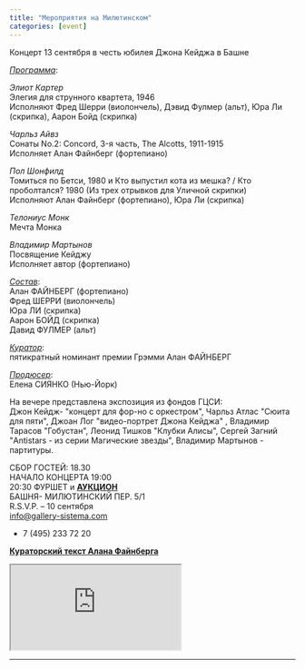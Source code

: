 ```yaml
---
title: "Мероприятия на Милютинском"
categories: [event]
---
```

Концерт 13 сентября в честь юбилея Джона Кейджа в Башне

<span style="text-decoration:underline">_Программа_</span>:

_Элиот Картер_ <br>
Элегия для струнного квартета, 1946<br>
Исполняют Фред Шерри (виолончель), Дэвид Фулмер (альт), Юра Ли (скрипка), Аарон Бойд (скрипка)

_Чaрльз Айвз_ <br>
Сонаты No.2: Concord, 3-я часть, The Alcotts, 1911-1915 <br>
Исполняет Алан Файнберг (фортепиано)

_Пол Шонфилд_ <br>
Томиться по Бетси, 1980 и Кто выпустил кота из мешка? / Кто проболтался? 1980 (Из трех отрывков для Уличной скрипки) <br>
Исполняют Алан Файнберг (фортепиано), Юра Ли (скрипка)

_Телониус Монк_ <br>
Мечта Монка

_Владимир Мартынов_ <br>
Посвящение Кейджу <br>
Исполняет автор (фортепиано)

<span style="text-decoration:underline">_Состав_</span>: <br>
Алан ФАЙНБЕРГ (фортепиано) <br>
Фред ШЕРРИ (виолончель) <br>
Юра ЛИ (скрипка) <br>
Аарон БОЙД (скрипка) <br>
Давид ФУЛМЕР (альт) <br>

<span style="text-decoration:underline">_Куратор_</span>: <br>
пятикратный номинант премии Грэмми Алан ФАЙНБЕРГ

<span style="text-decoration:underline">_Продюсер_</span>: <br>
Елена СИЯНКО (Нью-Йорк)

На вечере представлена экспозиция из фондов ГЦСИ: <br>
Джон Кейдж- "концерт для фор-но с оркестром", Чарльз Атлас "Сюита для пяти", Джоан Лог "видео-портрет Джона Кейджа" , Владимир Тарасов "Гобустан", Леонид Тишков "Клубки Алисы", Сергей Загний "Antistars - из серии Магические звезды", Владимир Мартынов - партитуры.

СБОР ГОСТЕЙ: 18.30 <br>
НАЧАЛО КОНЦЕРТА 19:00 <br>
20:30 ФУРШЕТ и <b><a href="./files/2012_09_GAL_SYS_Auction_forMAIL_4!!!.pdf">АУКЦИОН</a></b><br>
БАШНЯ- МИЛЮТИНСКИЙ ПЕР. 5/1 <br>
R.S.V.P. – 10 сентября <br>
info@gallery-sistema.com <br>
+ 7 (495) 233 72 20 <br>

<b>[Кураторский текст Алана Файнберга](/article/feinberg.html)</b>

<iframe src="http://www.youtube.com/embed/bPV10D3Zjvg" class="youtube"></iframe>

---
